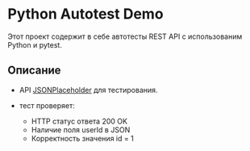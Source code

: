 # Python Autotest Demo

Этот проект содержит в себе автотесты REST API с использованим Python и pytest.

## Описание

- API [JSONPlaceholder](https://jsonplaceholder.typicode.com/) для тестирования.

- тест проверяет:
  - HTTP статус ответа 200 OK
  - Наличие поля userId в JSON
  - Корректность значения id = 1